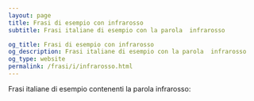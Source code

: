 ```yaml
---
layout: page
title: Frasi di esempio con infrarosso 
subtitle: Frasi italiane di esempio con la parola  infrarosso

og_title: Frasi di esempio con infrarosso 
og_description: Frasi italiane di esempio con la parola  infrarosso
og_type: website
permalink: /frasi/i/infrarosso.html
---
```


Frasi italiane di esempio contenenti la parola infrarosso:


